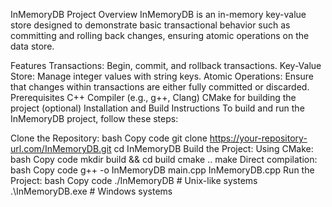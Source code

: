 InMemoryDB Project
Overview
InMemoryDB is an in-memory key-value store designed to demonstrate basic transactional behavior such as committing and rolling back changes, ensuring atomic operations on the data store.

Features
Transactions: Begin, commit, and rollback transactions.
Key-Value Store: Manage integer values with string keys.
Atomic Operations: Ensure that changes within transactions are either fully committed or discarded.
Prerequisites
C++ Compiler (e.g., g++, Clang)
CMake for building the project (optional)
Installation and Build Instructions
To build and run the InMemoryDB project, follow these steps:

Clone the Repository:
bash
Copy code
git clone https://your-repository-url.com/InMemoryDB.git
cd InMemoryDB
Build the Project:
Using CMake:
bash
Copy code
mkdir build && cd build
cmake ..
make
Direct compilation:
bash
Copy code
g++ -o InMemoryDB main.cpp InMemoryDB.cpp
Run the Project:
bash
Copy code
./InMemoryDB  # Unix-like systems
.\InMemoryDB.exe  # Windows systems
